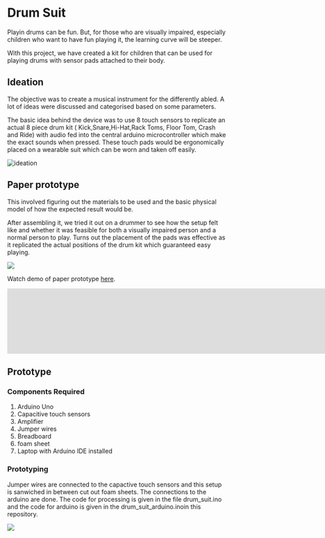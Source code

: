 # Drum Suit

Playin drums can be fun. But, for those who are visually impaired, especially children who want to have fun playing it, the learning curve will be steeper.

With this project, we have created a kit for children that can be used for playing drums with sensor pads attached to their body.

## Ideation

The objective was to create a musical instrument for the differently abled. A lot of ideas were discussed and categorised based on some parameters.

The basic idea behind the device was to use 8 touch sensors to replicate an actual 8 piece drum kit ( Kick,Snare,Hi-Hat,Rack Toms, Floor Tom, Crash and Ride) with audio fed into the central arduino microcontroller which make the exact sounds when pressed. These touch pads would be ergonomically placed on a wearable suit which can be worn and taken off easily.

![ideation](images/IMG_20200217_140744.jpg)

## Paper prototype

This involved figuring out the materials to be used and the basic physical model of how the expected result would be.

After assembling it, we tried it out on a drummer to see how the setup felt like and whether it was feasible for both a visually impaired person and a normal person to play. Turns out the placement of the pads was effective as it replicated the actual positions of the drum kit which guaranteed easy playing.

![](images/IMG_20200218_130324.jpg)

Watch demo of paper prototype [here](https://www.youtube.com/watch?v=JGsgZWZASrY).

<iframe width="1920" height="auto" src="https://www.youtube.com/embed/JGsgZWZASrY" frameborder="0" allow="accelerometer; autoplay; encrypted-media; gyroscope; picture-in-picture" allowfullscreen></iframe>

## Prototype
### Components Required

1. Arduino Uno
2. Capacitive touch sensors
3. Amplifier
4. Jumper wires
5. Breadboard
6. foam sheet
6. Laptop with Arduino IDE installed

### Prototyping

Jumper wires are connected to the capactive touch sensors and this setup is sanwiched in between cut out foam sheets.
The connections to the arduino are done. The code for processing is given in the file drum_suit.ino and the code for arduino  is given in the drum_suit_arduino.inoin this repository.

![](images/IMG_20200219_190039.jpg)
